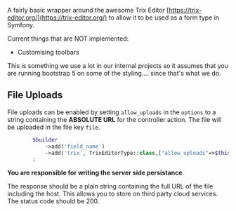 A fairly basic wrapper around the awesome Trix Editor [https://trix-editor.org/](https://trix-editor.org/) to allow it to be used as a form type in Symfony.

Current things that are NOT implemented:

* Customising toolbars

This is something we use a lot in our internal projects so it assumes that you are running bootstrap 5 on some of the styling.... since that's what we do.


## File Uploads ##

File uploads can be enabled by setting `allow_uploads` in the `options` to a string containing the **ABSOLUTE URL** for the controller action.  The file will be uploaded in the file key `file`.

```php
        $builder
            ->add('field_name')
            ->add('trix', TrixEditorType::class,["allow_uploads"=>$this->router->generate("app_upload",[], UrlGeneratorInterface::ABSOLUTE_URL),])
        ;
```

**You are responsible for writing the server side persistance**.

The response should be a plain string containing the full URL of the file including the host.  This allows you to store on third party cloud services.  The status code should be 200.


